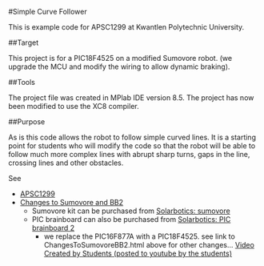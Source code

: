 #Simple Curve Follower

This is example code for APSC1299 at Kwantlen Polytechnic University.

##Target

This project is for a PIC18F4525 on a modified Sumovore robot. (we upgrade the MCU and modify the wiring to allow dynamic braking). 

##Tools

The project file was created in MPlab IDE version 8.5.
The project has now been modified to use the XC8 compiler.

##Purpose

As is this code allows the robot to follow simple curved lines. It is a starting point for students who will modify the code so that the robot will be able to follow much more complex lines with abrupt sharp turns, gaps in the line, crossing lines and other obstacles.

See

  * [APSC1299](http://www.kwantlen.ca/science/physics/engineering/APSC1299/)
  * [Changes to Sumovore and BB2](http://www.kwantlen.ca/science/physics/faculty/dpeirce/notes/sumovore_maintenance_log/ChangesToSumovoreBB2.html)
      * Sumovore kit can be purchased from [Solarbotics: sumovore](http://www.solarbotics.com/product/k_sv/)
      * PIC brainboard can also be purchased from [Solarbotics: PIC brainboard 2](http://www.solarbotics.com/product/k_sv-pic)
          * we replace the PIC16F877A with a PIC18F4525. see link to ChangesToSumovoreBB2.html above for other changes... 
    [Video Created by Students (posted to youtube by the students)](http://www.youtube.com/watch?v=95_4hvMst7Y) 